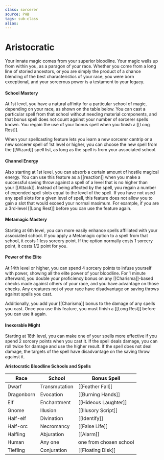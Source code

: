 ```yaml
---
class: sorcerer
source: PHB
tags: sub-class
alias:
---
```

# Aristocratic

Your innate magic comes from your superior bloodline. Your magic wells up from within you, as a paragon of your race. Whether you come from a long line of storied ancestors, or you are simply the product of a chance blending of the best characteristics of your race, you were born exceptional, and your sorcerous power is a testament to your legacy.

#### School Mastery

At 1st level, you have a natural affinity for a particular school of magic, depending on your race, as shown on the table below. You can cast a particular spell from that school without needing material components, and that bonus spell does not count against your number of sorcerer spells known. You regain the use of your bonus spell when you finish a [[Long Rest]].

When your spellcasting feature lets you learn a new sorcerer cantrip or a new sorcerer spell of 1st level or higher, you can choose the new spell from the [[Wizard]] spell list, as long as the spell is from your associated school.

#### Channel Energy

Also starting at 1st level, you can absorb a certain amount of hostile magical energy. You can use this feature as a [[reaction]] when you make a successful saving throw against a spell of a level that is no higher than your [[Attack]]. Instead of being affected by the spell, you regain a number of expended spell slots equal to the level of the spell. If you have not used any spell slots for a given level of spell, this feature does not allow you to gain a slot that would exceed your normal maximum. For example, if you are a 3rd-level [[Long Rest]] before you can use the feature again.

#### Metamagic Mastery

Starting at 6th level, you can more easily enhance spells affiliated with your associated school. If you apply a Metamagic option to a spell from that school, it costs 1 less sorcery point. If the option normally costs 1 sorcery point, it costs 1/2 point for you.

#### Power of the Elite

At 14th level or higher, you can spend 4 sorcery points to infuse yourself with power, showing all the elite power of your bloodline. For 1 minute afterward, you double your proficiency bonus on any [[Charisma]]-based checks made against others of your race, and you have advantage on those checks. Any creatures not of your race have disadvantage on saving throws against spells you cast.

Additionally, you add your [[Charisma]] bonus to the damage of any spells you cast. Once you use this feature, you must finish a [[Long Rest]] before you can use it again.

#### Inexorable Might

Starting at 18th level, you can make one of your spells more effective if you spend 2 sorcery points when you cast it. If the spell deals damage, you can roll twice for damage and use the higher result. If the spell does not deal damage, the targets of the spell have disadvantage on the saving throw against it.

**Aristocratic Bloodline Schools and Spells**

| Race       | School        | Bonus Spell            |
| ---------- | ------------- | ---------------------- |
| Dwarf      | Transmutation | [[Feather Fall]]       |
| Dragonborn | Evocation     | [[Burning Hands]]      |
| Elf        | Enchantment   | [[Hideous Laughter]]   |
| Gnome      | Illusion      | [[Illusory Script]]    |
| Half-elf   | Divination    | [[Identify]]           |
| Half-orc   | Necromancy    | [[False Life]]         |
| Halfling   | Abjuration    | [[Alarm]]              |
| Human      | Any one       | one from chosen school |
| Tiefling   | Conjuration   | [[Floating Disk]]      |
